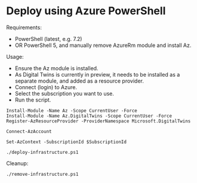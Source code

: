 Deploy using Azure PowerShell
=============================

Requirements:

* PowerShell (latest, e.g. 7.2)
* OR PowerShell 5, and manually remove AzureRm module and install Az.

Usage:

* Ensure the Az module is installed.
* As Digital Twins is currently in preview, it needs to be installed as a separate module, and added as a resource provider.
* Connect (login) to Azure.
* Select the subscription you want to use.
* Run the script.

```pwsh
Install-Module -Name Az -Scope CurrentUser -Force
Install-Module -Name Az.DigitalTwins -Scope CurrentUser -Force
Register-AzResourceProvider -ProviderNamespace Microsoft.DigitalTwins

Connect-AzAccount

Set-AzContext -SubscriptionId $SubscriptionId

./deploy-infrastructure.ps1
```

Cleanup:

```pwsh
./remove-infrastructure.ps1
```
